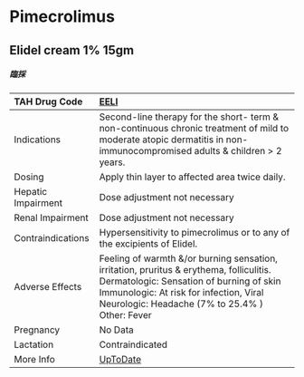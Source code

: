 # Pimecrolimus

## Elidel cream 1% 15gm

##### 臨採

| TAH Drug Code      | [EELI](https://www.tahsda.org.tw/drugs/hissearch.php?drug_code=EELI)                                                                                                                                                           |
|:-------------------|:-------------------------------------------------------------------------------------------------------------------------------------------------------------------------------------------------------------------------------|
| Indications        | Second-line therapy for the short- term & non-continuous chronic treatment of mild to moderate atopic dermatitis in non- immunocompromised adults & children > 2 years.                                                        |
| Dosing             | Apply thin layer to affected area twice daily.                                                                                                                                                                                 |
| Hepatic Impairment | Dose adjustment not necessary                                                                                                                                                                                                  |
| Renal Impairment   | Dose adjustment not necessary                                                                                                                                                                                                  |
| Contraindications  | Hypersensitivity to pimecrolimus or to any of the excipients of Elidel.                                                                                                                                                        |
| Adverse Effects    | Feeling of warmth &/or burning sensation, irritation, pruritus & erythema, folliculitis. Dermatologic: Sensation of burning of skin Immunologic: At risk for infection, Viral Neurologic: Headache (7% to 25.4% ) Other: Fever |
| Pregnancy          | No Data                                                                                                                                                                                                                        |
| Lactation          | Contraindicated                                                                                                                                                                                                                |
| More Info          | [UpToDate](https://www.uptodate.com/contents/pimecrolimus-drug-information)                                                                                                                                                    |

